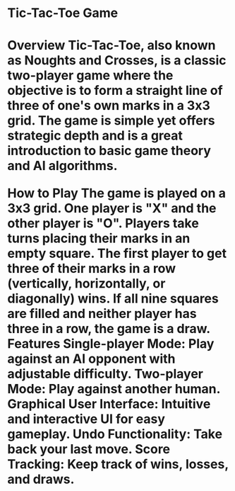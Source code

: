<h1>Tic-Tac-Toe Game<h1/>
Overview
Tic-Tac-Toe, also known as Noughts and Crosses, is a classic two-player game where the objective is to form a straight line of three of one's own marks in a 3x3 grid. The game is simple yet offers strategic depth and is a great introduction to basic game theory and AI algorithms.

How to Play
The game is played on a 3x3 grid.
One player is "X" and the other player is "O".
Players take turns placing their marks in an empty square.
The first player to get three of their marks in a row (vertically, horizontally, or diagonally) wins.
If all nine squares are filled and neither player has three in a row, the game is a draw.
Features
Single-player Mode: Play against an AI opponent with adjustable difficulty.
Two-player Mode: Play against another human.
Graphical User Interface: Intuitive and interactive UI for easy gameplay.
Undo Functionality: Take back your last move.
Score Tracking: Keep track of wins, losses, and draws.
